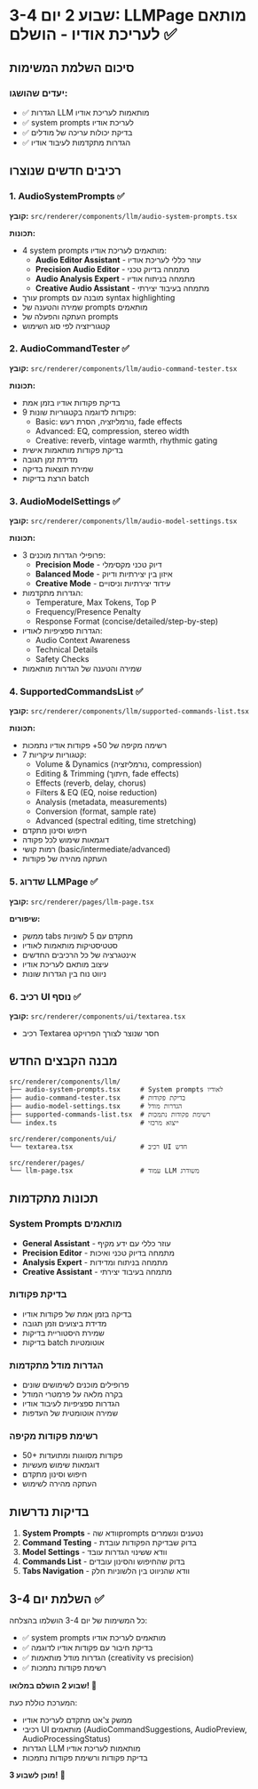 # שבוע 2 יום 3-4: LLMPage מותאם לעריכת אודיו - הושלם ✅

## סיכום השלמת המשימות

### יעדים שהושגו:
- ✅ הגדרות LLM מותאמות לעריכת אודיו
- ✅ system prompts לעריכת אודיו
- ✅ בדיקת יכולות עריכה של מודלים
- ✅ הגדרות מתקדמות לעיבוד אודיו

## רכיבים חדשים שנוצרו

### 1. AudioSystemPrompts ✅
**קובץ:** `src/renderer/components/llm/audio-system-prompts.tsx`

**תכונות:**
- 4 system prompts מותאמים לעריכת אודיו:
  - **Audio Editor Assistant** - עוזר כללי לעריכת אודיו
  - **Precision Audio Editor** - מתמחה בדיוק טכני
  - **Audio Analysis Expert** - מתמחה בניתוח אודיו
  - **Creative Audio Assistant** - מתמחה בעיבוד יצירתי
- עורך prompts מובנה עם syntax highlighting
- שמירה והטענה של prompts מותאמים
- העתקה והפעלה של prompts
- קטגוריזציה לפי סוג השימוש

### 2. AudioCommandTester ✅
**קובץ:** `src/renderer/components/llm/audio-command-tester.tsx`

**תכונות:**
- בדיקת פקודות אודיו בזמן אמת
- 9 פקודות לדוגמה בקטגוריות שונות:
  - Basic: נורמליזציה, הסרת רעש, fade effects
  - Advanced: EQ, compression, stereo width
  - Creative: reverb, vintage warmth, rhythmic gating
- בדיקת פקודות מותאמות אישית
- מדידת זמן תגובה
- שמירת תוצאות בדיקה
- הרצת בדיקות batch

### 3. AudioModelSettings ✅
**קובץ:** `src/renderer/components/llm/audio-model-settings.tsx`

**תכונות:**
- 3 פרופילי הגדרות מוכנים:
  - **Precision Mode** - דיוק טכני מקסימלי
  - **Balanced Mode** - איזון בין יצירתיות ודיוק
  - **Creative Mode** - עידוד יצירתיות וניסויים
- הגדרות מתקדמות:
  - Temperature, Max Tokens, Top P
  - Frequency/Presence Penalty
  - Response Format (concise/detailed/step-by-step)
- הגדרות ספציפיות לאודיו:
  - Audio Context Awareness
  - Technical Details
  - Safety Checks
- שמירה והטענה של הגדרות מותאמות

### 4. SupportedCommandsList ✅
**קובץ:** `src/renderer/components/llm/supported-commands-list.tsx`

**תכונות:**
- רשימה מקיפה של 50+ פקודות אודיו נתמכות
- 7 קטגוריות עיקריות:
  - Volume & Dynamics (נורמליזציה, compression)
  - Editing & Trimming (חיתוך, fade effects)
  - Effects (reverb, delay, chorus)
  - Filters & EQ (EQ, noise reduction)
  - Analysis (metadata, measurements)
  - Conversion (format, sample rate)
  - Advanced (spectral editing, time stretching)
- חיפוש וסינון מתקדם
- דוגמאות שימוש לכל פקודה
- רמות קושי (basic/intermediate/advanced)
- העתקה מהירה של פקודות

### 5. שדרוג LLMPage ✅
**קובץ:** `src/renderer/pages/llm-page.tsx`

**שיפורים:**
- ממשק tabs מתקדם עם 5 לשוניות
- סטטיסטיקות מותאמות לאודיו
- אינטגרציה של כל הרכיבים החדשים
- עיצוב מותאם לעריכת אודיו
- ניווט נוח בין הגדרות שונות

### 6. רכיב UI נוסף ✅
**קובץ:** `src/renderer/components/ui/textarea.tsx`
- רכיב Textarea חסר שנוצר לצורך הפרויקט

## מבנה הקבצים החדש

```
src/renderer/components/llm/
├── audio-system-prompts.tsx     # System prompts לאודיו
├── audio-command-tester.tsx     # בדיקת פקודות
├── audio-model-settings.tsx     # הגדרות מודל
├── supported-commands-list.tsx  # רשימת פקודות נתמכות
└── index.ts                     # ייצוא מרכזי

src/renderer/components/ui/
└── textarea.tsx                 # רכיב UI חדש

src/renderer/pages/
└── llm-page.tsx                 # עמוד LLM משודרג
```

## תכונות מתקדמות

### System Prompts מותאמים
- **General Assistant** - עוזר כללי עם ידע מקיף
- **Precision Editor** - מתמחה בדיוק טכני ואיכות
- **Analysis Expert** - מתמחה בניתוח ומדידות
- **Creative Assistant** - מתמחה בעיבוד יצירתי

### בדיקת פקודות
- בדיקה בזמן אמת של פקודות אודיו
- מדידת ביצועים וזמן תגובה
- שמירת היסטוריית בדיקות
- בדיקות batch אוטומטיות

### הגדרות מודל מתקדמות
- פרופילים מוכנים לשימושים שונים
- בקרה מלאה על פרמטרי המודל
- הגדרות ספציפיות לעיבוד אודיו
- שמירה אוטומטית של העדפות

### רשימת פקודות מקיפה
- 50+ פקודות מסווגות ומתועדות
- דוגמאות שימוש מעשיות
- חיפוש וסינון מתקדם
- העתקה מהירה לשימוש

## בדיקות נדרשות

1. **System Prompts** - וודא שהprompts נטענים ונשמרים
2. **Command Testing** - בדוק שבדיקת הפקודות עובדת
3. **Model Settings** - וודא ששינוי הגדרות עובד
4. **Commands List** - בדוק שהחיפוש והסינון עובדים
5. **Tabs Navigation** - וודא שהניווט בין הלשוניות חלק

## השלמת יום 3-4 ✅

כל המשימות של יום 3-4 הושלמו בהצלחה:
- ✅ system prompts מותאמים לעריכת אודיו
- ✅ בדיקת חיבור עם פקודות אודיו לדוגמה
- ✅ הגדרות מודל מותאמות (creativity vs precision)
- ✅ רשימת פקודות נתמכות

**שבוע 2 הושלם במלואו!** 🎉

המערכת כוללת כעת:
- ממשק צ'אט מתקדם לעריכת אודיו
- רכיבי UI מותאמים (AudioCommandSuggestions, AudioPreview, AudioProcessingStatus)
- הגדרות LLM מותאמות לעריכת אודיו
- בדיקת פקודות ורשימת פקודות נתמכות

**מוכן לשבוע 3!** 🚀